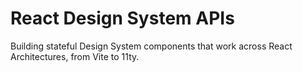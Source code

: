 # React Design System APIs

Building stateful Design System components that work across React Architectures, from Vite to 11ty.
